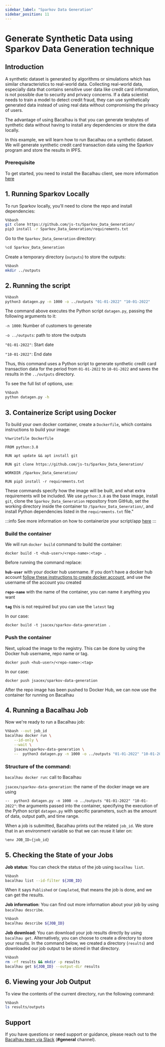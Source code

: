 ```yaml
---
sidebar_label: "Sparkov Data Generation"
sidebar_position: 11
---
```

# Generate Synthetic Data using Sparkov Data Generation technique


## Introduction

A synthetic dataset is generated by algorithms or simulations which has similar characteristics to real-world data. Collecting real-world data, especially data that contains sensitive user data like credit card information, is not possible due to security and privacy concerns. If a data scientist needs to train a model to detect credit fraud, they can use synthetically generated data instead of using real data without compromising the privacy of users.

The advantage of using Bacalhau is that you can generate terabytes of synthetic data without having to install any dependencies or store the data locally.

In this example, we will learn how to run Bacalhau on a synthetic dataset. We will generate synthetic credit card transaction data using the Sparkov program and store the results in IPFS.

### Prerequisite

To get started, you need to install the Bacalhau client, see more information [here](../../../getting-started/installation.md)

## 1. Running Sparkov Locally​

To run Sparkov locally, you'll need to clone the repo and install dependencies:



```bash
%%bash
git clone https://github.com/js-ts/Sparkov_Data_Generation/
pip3 install -r Sparkov_Data_Generation/requirements.txt
```

Go to the `Sparkov_Data_Generation` directory:


```python
%cd Sparkov_Data_Generation
```

Create a temporary directory (`outputs`) to store the outputs:


```bash
%%bash
mkdir ../outputs
```

## 2. Running the script

```bash
%%bash
python3 datagen.py -n 1000 -o ../outputs "01-01-2022" "10-01-2022"
```

The command above executes the Python script `datagen.py`, passing the following arguments to it:

`-n 1000`:  Number of customers to generate

`-o ../outputs`: path to store the outputs

`"01-01-2022"`: Start date

`"10-01-2022"`: End date

Thus, this command uses a Python script to generate synthetic credit card transaction data for the period from `01-01-2022` to `10-01-2022` and saves the results in the `../outputs` directory.


To see the full list of options, use:


```bash
%%bash
python datagen.py -h
```

## 3. Containerize Script using Docker

To build your own docker container, create a `Dockerfile`, which contains instructions to build your image:


```
%%writefile Dockerfile

FROM python:3.8

RUN apt update && apt install git

RUN git clone https://github.com/js-ts/Sparkov_Data_Generation/

WORKDIR /Sparkov_Data_Generation/

RUN pip3 install -r requirements.txt
```

These commands specify how the image will be built, and what extra requirements will be included. We use `python:3.8` as the base image, install `git`, clone the `Sparkov_Data_Generation` repository from GitHub, set the working directory inside the container to `/Sparkov_Data_Generation/`, and install Python dependencies listed in the `requirements.txt` file."

:::info
See more information on how to containerize your script/app [here](https://docs.docker.com/get-started/02_our_app/)
:::


### Build the container

We will run `docker build` command to build the container:

```
docker build -t <hub-user>/<repo-name>:<tag> .
```

Before running the command replace:

**`hub-user`** with your docker hub username. If you don’t have a docker hub account [follow these instructions to create docker account](https://docs.docker.com/docker-id/), and use the username of the account you created

**`repo-name`** with the name of the container, you can name it anything you want

**`tag`** this is not required but you can use the `latest` tag

In our case:

```
docker build -t jsacex/sparkov-data-generation .
```

### Push the container

Next, upload the image to the registry. This can be done by using the Docker hub username, repo name or tag.

```
docker push <hub-user>/<repo-name>:<tag>
```

In our case:

```
docker push jsacex/sparkov-data-generation
```


After the repo image has been pushed to Docker Hub, we can now use the container for running on Bacalhau

## 4. Running a Bacalhau Job


Now we're ready to run a Bacalhau job: 


```bash
%%bash --out job_id
bacalhau docker run \
    --id-only \
    --wait \
    jsacex/sparkov-data-generation \
    --  python3 datagen.py -n 1000 -o ../outputs "01-01-2022" "10-01-2022"
```

### Structure of the command:

`bacalhau docker run`: call to Bacalhau

`jsacex/sparkov-data-generation`: the name of the docker image we are using

`--  python3 datagen.py -n 1000 -o ../outputs "01-01-2022" "10-01-2022"`: the arguments passed into the container, specifying the execution of the Python script `datagen.py` with specific parameters, such as the amount of data, output path, and time range. 


When a job is submitted, Bacalhau prints out the related `job_id`. We store that in an environment variable so that we can reuse it later on:


```python
%env JOB_ID={job_id}
```

## 5. Checking the State of your Jobs

**Job status**: You can check the status of the job using `bacalhau list`.


```bash
%%bash
bacalhau list --id-filter ${JOB_ID}
```

When it says `Published` or `Completed`, that means the job is done, and we can get the results.

**Job information**: You can find out more information about your job by using `bacalhau describe`.



```bash
%%bash
bacalhau describe ${JOB_ID}
```

**Job download**: You can download your job results directly by using `bacalhau get`. Alternatively, you can choose to create a directory to store your results. In the command below, we created a directory (`results`) and downloaded our job output to be stored in that directory.


```bash
%%bash
rm -rf results && mkdir -p results
bacalhau get ${JOB_ID} --output-dir results
```


## 6. Viewing your Job Output

To view the contents of the current directory, run the following command:


```bash
%%bash
ls results/outputs  
```

## Support
If you have questions or need support or guidance, please reach out to the [Bacalhau team via Slack](https://bacalhauproject.slack.com/ssb/redirect) (**#general** channel).